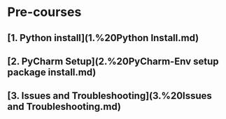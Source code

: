 # Pre-courses


## [1. Python install](1.%20Python Install.md)
## [2. PyCharm Setup](2.%20PyCharm-Env setup package install.md)
## [3. Issues and Troubleshooting](3.%20Issues and Troubleshooting.md)